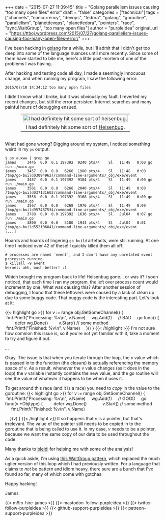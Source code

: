 +++
date = "2015-07-27 11:39:45"
title = "Golang parallelism issues causing “too many open files” error"
draft = "false"
categories = ["technical"]
tags = ["channels", "concurrency", "devops", "fedora", "golang", "goroutine", "parallelism", "planetdevops", "planetfedora", "pointers", "race", "sync.WaitGroup", "too many open files"]
author = "purpleidea"
original_url = "https://ttboj.wordpress.com/2015/07/27/golang-parallelism-issues-causing-too-many-open-files-error/"
+++

I've been hacking in <a href="https://en.wikipedia.org/wiki/Go_%28programming_language%29">golang</a> for a while, but I'll admit that I didn't get too deep into some of the language nuances until more recently. Since some of them have started to bite me, here's a little post-mortem of one of the problems I was having.

After hacking and testing code all day, I made a seemingly innocuous change, and when running my program, I saw the following error:
```
2015/07/10 14:34:12 too many open files
```
I didn't know what I broke, but it was obviously my fault. I reverted my recent changes, but still the error persisted. Internet searches and many painful hours of debugging ensued.

<table style="text-align:center; width:80%; margin:0 auto;"><tr><td><a href="wtfmeme.png"><img class="wp-image-1112 size-full" src="wtfmeme.png" alt="I had definitely hit some sort of heisenbug." width="100%" height="100%" /></a></td></tr><tr><td> I had definitely hit some sort of <a href="https://en.wikipedia.org/wiki/Heisenbug">Heisenbug</a>.</td></tr></table></br />

What had gone wrong? Digging around my system, I noticed something weird in my <code>ps</code> output:
```
$ ps auxww | grep go
james     3446  0.0  0.1 197392  9240 pts/4    Sl   11:48   0:00 go run ./main.go
james     3457  0.0  0.0   6268  1980 pts/4    Sl   11:48   0:00 /tmp/go-build030949627/command-line-arguments/_obj/exe/event
james     3487  0.0  0.1 197392  9184 pts/4    Sl   11:49   0:00 go run ./main.go
james     3501  0.0  0.0   6268  2040 pts/4    Sl   11:49   0:00 /tmp/go-build037131602/command-line-arguments/_obj/exe/event
james     3556  0.0  0.1 197392  9168 pts/4    Sl   11:49   0:00 go run ./main.go
james     3567  0.0  0.0   6268  1976 pts/4    Sl   11:49   0:00 /tmp/go-build957487534/command-line-arguments/_obj/exe/event
james     3788  0.0  0.0 197392  1636 pts/4    Sl   Jul04   0:07 go run ./main.go
james     3800  0.0  0.0   5180  1944 pts/4    Sl   Jul04   0:01 /tmp/go-build552106841/command-line-arguments/_obj/exe/event
[...]
```
Hoards and hoards of lingering <code>go build</code> artefacts, were still running. At one time I noticed over 42 of these! I quickly killed them all off:
```
# processes are named `event`, and I don't have any unrelated event processes running.
$ killall -9 event
kernel: ahh, much better! :)
```
Which brought my program back to life! Heisenbug gone... or was it? I soon noticed, that each time I ran my program, the left over process count would increment by one. What was causing this? After another session of debugging, I found that these leftovers were caused by a lack of clean up due to some buggy code. That buggy code is the interesting part. Let's look at it:

{{< highlight go >}}
for v := range obj.GetSomeChannel() {
    fmt.Printf("Processing: %v\n", v.Name)
    wg.Add(1)
    // BAD
    go func() {
        defer wg.Done()
        v.Start() // some method
        fmt.Printf("Finished: %v\n", v.Name)
    }()
}
{{< /highlight >}}
I'm not sure how common this issue is, so if you're not yet familiar with it, take a moment to try and figure it out.

...

Okay. The issue is that when you iterate through the loop, the <em>v</em> value which is passed in to the function (the closure) is actually referencing the memory space of <em>v</em>. As a result, whenever the v value changes (as it does in the loop) the <em>v</em> variable instantly contains the new value, and the go routine will see the value of whatever it happens to be when it uses it.

To get around this race (and it is a race) you need to <em>copy</em> in the value to the goroutine:
{{< highlight go >}}
for v := range obj.GetSomeChannel() {
    fmt.Printf("Processing: %v\n", v.Name)
    wg.Add(1)
    // GOOD
    go func(v *Objtype) {
        defer wg.Done()
            v.Start() // some method
        fmt.Printf("Finished: %v\n", v.Name)

    }(v)
}
{{< /highlight >}}
It so happens that <em>v</em> is a pointer, but that's irrelevant. The value of the pointer still needs to be copied in to the goroutine that is being called to use it. In my case, <em>v</em> needs to be a pointer, because we want the same copy of our data to be used throughout the code.

Many thanks to <a href="https://twitter.com/bleidl">bleidl</a> for helping me with some of the analysis!

As a quick aside, I'm using <a href="https://machiel.me/gracefully-stopping-goroutines/">this WaitGroup pattern</a>, which replaced the much uglier version of this loop which I had previously written. For a language that claims to <em>not</em> be pattern and idiom heavy, there sure are a bunch that I've found so far, many of which come with gotchas.

Happy hacking!

James

{{< m9rx-hire-james >}}
{{< mastodon-follow-purpleidea >}}
{{< twitter-follow-purpleidea >}}
{{< github-support-purpleidea >}}
{{< patreon-support-purpleidea >}}
